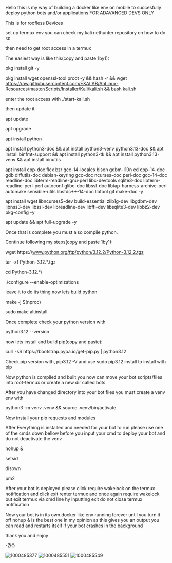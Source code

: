 Hello this is my way of building a docker like env on mobile to succesfully deploy python bots and/or applications FOR ADAVANCED DEVS ONLY

This is for roofless Devices

set up termux env you can check my kali nethunter repository on how to do so 

then need to get root access in a termux

The easiest way is like this(copy and paste 1by1):

pkg install git -y

pkg install wget openssl-tool proot -y && hash -r && wget https://raw.githubusercontent.com/EXALAB/AnLinux-Resources/master/Scripts/Installer/Kali/kali.sh && bash kali.sh

enter the root access with ./start-kali.sh

then update it 

apt update

apt upgrade

apt install python

apt install python3-doc && apt install python3-venv     python3.13-doc && apt install binfmt-support && apt install python3-tk && apt install python3.13-venv && apt install binutils

apt install cpp-doc flex bzr gcc-14-locales bison gdbm-l10n ed cpp-14-doc gdb diffutils-doc debian-keyring gcc-doc ncurses-doc perl-doc gcc-14-doc readline-doc libterm-readline-gnu-perl libc-devtools sqlite3-doc libterm-readline-perl-perl autoconf glibc-doc libssl-doc libtap-harness-archive-perl automake sensible-utils libstdc++-14-doc libtool git make-doc -y

apt install wget libncurses5-dev build-essential zlib1g-dev libgdbm-dev libnss3-dev libssl-dev libreadline-dev libffi-dev libsqlite3-dev libbz2-dev pkg-config -y

apt update && apt full-upgrade -y

Once that is complete you must also compile python.

Continue following my steps(copy and paste 1by1):

wget https://<i></i>www.python.org/ftp/python/3.12.2/Python-3.12.2.tgz

tar -xf Python-3.12.*.tgz

cd Python-3.12.*/

./configure --enable-optimizations

leave it to do its thing now lets build python

make -j $(nproc)

sudo make altinstall

Once complete check your python version with

python3.12 --version

now lets install and build pip(copy and paste):

curl -sS https://<i></i>bootstrap.pypa.io/get-pip.py | python3.12

Check pip version with, pip3.12 -V and use sudo pip3.12 install to install with pip

Now python is compiled and built you now can move your bot scripts/files into root-termux or create a new dir called bots

After you have changed directory into your bot files you must create a venv env with 

python3 -m venv .venv && source .venv/bin/activate

Now install your pip requests and modules 

After Everything is installed and needed for your bot to run please use one of the cmds down bellow before you input your cmd to deploy your bot and do not deactivate the venv

nohup &

setsid

disown

pm2

After your bot is deployed please click require wakelock on the termux notification and click exit renter termux and once again require wakelock but exit termux via cmd line hy inputting exit do not close termux notification

Now your bot is in its own docker like env running forever until you turn it off nohup & is the best one in my opinion as this gives you an output you can read and restarts itself if your bot crashes in the background


thank you and enjoy

-ZłO

![1000485377](https://github.com/user-attachments/assets/487db380-9c2a-4d31-92bf-2b2c91dab1ab)
![1000485551](https://github.com/user-attachments/assets/183adcbd-8696-446e-b6cd-7ae95fa59db1)
![1000485549](https://github.com/user-attachments/assets/13db350b-7f09-4d11-b197-9d6320fd065f)
